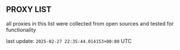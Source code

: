 ## PROXY LIST

all proxies in this list were collected from open sources and tested for functionality

last update: `2025-02-27 22:35:44.014153+00:00` UTC